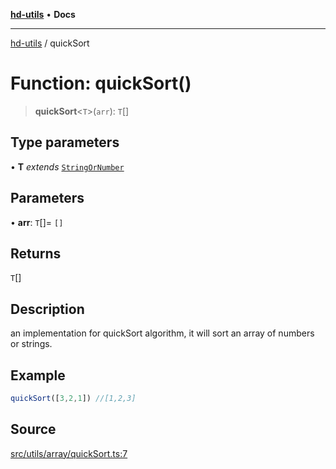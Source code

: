 [**hd-utils**](../README.md) • **Docs**

***

[hd-utils](../globals.md) / quickSort

# Function: quickSort()

> **quickSort**\<`T`\>(`arr`): `T`[]

## Type parameters

• **T** *extends* [`StringOrNumber`](../type-aliases/StringOrNumber.md)

## Parameters

• **arr**: `T`[]= `[]`

## Returns

`T`[]

## Description

an implementation for quickSort algorithm, it will sort an array of numbers or strings.

## Example

```ts
quickSort([3,2,1]) //[1,2,3]
```

## Source

[src/utils/array/quickSort.ts:7](https://github.com/AhmadHddad/h-utils/blob/f7bb9ae71f981ffef49079271b9540862594b7e6/src/utils/array/quickSort.ts#L7)
